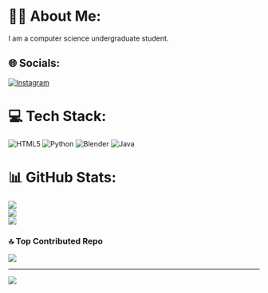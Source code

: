 # 👨‍💻 About Me:
I am a computer science undergraduate student.


## 🌐 Socials:
[![Instagram](https://img.shields.io/badge/Instagram-%23E4405F.svg?logo=Instagram&logoColor=white)](https://instagram.com/louizos_vasilis) 

# 💻 Tech Stack:
![HTML5](https://img.shields.io/badge/html5-%23E34F26.svg?style=for-the-badge&logo=html5&logoColor=white) ![Python](https://img.shields.io/badge/python-3670A0?style=for-the-badge&logo=python&logoColor=ffdd54) ![Blender](https://img.shields.io/badge/blender-%23F5792A.svg?style=for-the-badge&logo=blender&logoColor=white) ![Java](https://img.shields.io/badge/java-%23ED8B00.svg?style=for-the-badge&logo=java&logoColor=white)
# 📊 GitHub Stats:
![](https://github-readme-stats.vercel.app/api?username=vasloui&theme=dark&hide_border=false&include_all_commits=false&count_private=false)<br/>
![](https://github-readme-streak-stats.herokuapp.com/?user=vasloui&theme=dark&hide_border=false)<br/>
![](https://github-readme-stats.vercel.app/api/top-langs/?username=vasloui&theme=dark&hide_border=false&include_all_commits=false&count_private=false&layout=compact)

### 🔝 Top Contributed Repo
![](https://github-contributor-stats.vercel.app/api?username=vasloui&limit=5&theme=dark&combine_all_yearly_contributions=true)



---
[![](https://visitcount.itsvg.in/api?id=vasloui&icon=0&color=9)](https://visitcount.itsvg.in)

<!-- Proudly created with GPRM ( https://gprm.itsvg.in ) -->
